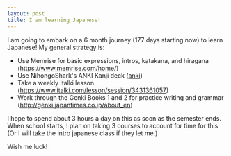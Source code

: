 ```yaml
---
layout: post
title: I am learning Japanese!
---
```

I am going to embark on a 6 month journey (177 days starting now) to learn Japanese! My general strategy is:

- Use Memrise for basic expressions, intros, katakana, and hiragana (https://www.memrise.com/home/) 
- Use NihongoShark's ANKI Kanji deck (<a href="https://ankiweb.net/shared/info/1956010956>">anki</a>)
- Take a weekly Italki lesson (https://www.italki.com/lesson/session/3431361057)
- Work through the Genki Books 1 and 2 for practice writing and grammar (http://genki.japantimes.co.jp/about_en) 

I hope to spend about 3 hours a day on this as soon as the semester ends. When school starts, I plan on taking 3 courses to account for time for this (Or I will take the intro japanese class if they let me.)


Wish me luck! 
